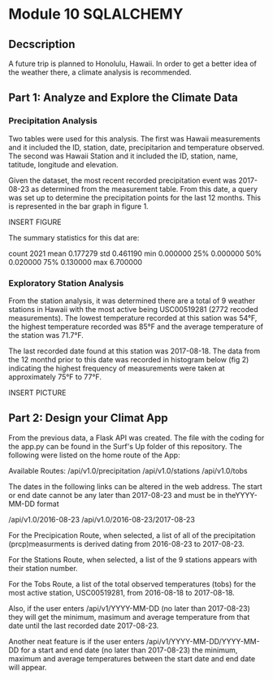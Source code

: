 # Module 10 SQLALCHEMY

## Decscription

A future trip is planned to Honolulu, Hawaii.  In order to get a better idea of the weather there, a climate analysis is recommended.  

## Part 1:  Analyze and Explore the Climate Data

### Precipitation Analysis

Two tables were used for this analysis.  The first was Hawaii measurements and it included the ID, station, date, precipitarion and temperature observed.  The second was Hawaii Station and it included the ID, station, name, tatitude, longitude and elevation. 

Given the dataset, the most recent recorded precipitation event was 2017-08-23 as determined from the measurement table.  From this date, a query was set up to determine the precipitation points for the last 12 months.  This is represented in the bar graph in figure 1.  

INSERT FIGURE

The summary statistics for this dat are:

count	2021
mean	0.177279
std	    0.461190
min	    0.000000
25%	    0.000000
50%	    0.020000
75%	    0.130000
max	    6.700000

### Exploratory Station Analysis

From the station analysis, it was determined there are a total of 9 weather stations in Hawaii with the most active being USC00519281 (2772 recoded measurements). The lowest temperature recorded at this sation was 54°F, the highest temperature recorded was 85°F and the average temperature of the station was 71.7°F.

The last recorded date found at this station was 2017-08-18.  The data from the 12 monthd prior to this date was recorded in histogram below (fig 2) indicating the highest frequency of measurements were taken at approximately 75°F to 77°F.

INSERT PICTURE

## Part 2: Design your Climat App

From the previous data, a Flask API was created.  The file with the coding for the app.py can be found in the Surf's Up folder of this repository.  The following were listed on the home route of the App:

Available Routes:
/api/v1.0/precipitation
/api/v1.0/stations
/api/v1.0/tobs

The dates in the following links can be altered in the web address.
The start or end date cannot be any later than 2017-08-23 and must be in theYYYY-MM-DD format

/api/v1.0/2016-08-23
/api/v1.0/2016-08-23/2017-08-23

For the Precipication Route, when selected, a list of all of the precipitation (prcp)measurments is derived dating from 2016-08-23 to 2017-08-23.

For the Stations Route, when selected, a list of the 9 stations appears with their station number. 

For the Tobs Route, a list of the total observed temperatures (tobs) for the most active station, USC00519281, from 2016-08-18 to 2017-08-18.

Also, if the user enters /api/v1/YYYY-MM-DD (no later than 2017-08-23) they will get the minimum, masimum and average temperature from that date until the last recorded date 2017-08-23.

Another neat feature is if the user enters /api/v1/YYYY-MM-DD/YYYY-MM-DD for a start and end date (no later than 2017-08-23) the minimum, maximum and average temperatures between the start date and end date will appear.